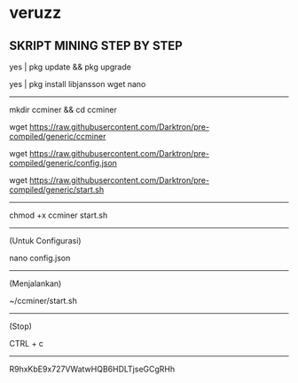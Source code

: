 # veruzz


SKRIPT MINING STEP BY STEP
-----------------------------------------------------------------------------------------------
yes | pkg update && pkg upgrade


yes | pkg install libjansson wget nano

------------------------------------------------------------------------------------------------

mkdir ccminer && cd ccminer

wget https://raw.githubusercontent.com/Darktron/pre-compiled/generic/ccminer

wget https://raw.githubusercontent.com/Darktron/pre-compiled/generic/config.json

wget https://raw.githubusercontent.com/Darktron/pre-compiled/generic/start.sh

-------------------------------------------------------------------------------------------------

chmod +x ccminer start.sh

------------------------------------------------------------------------------------------------

(Untuk Configurasi)

nano config.json

--------------------------------------------------------------------------------------------------

(Menjalankan)

~/ccminer/start.sh

--------------------------------------------------------------------------------------------------
(Stop)

CTRL + c

-------------------------------------------------------------------------------------------------
R9hxKbE9x727VWatwHQB6HDLTjseGCgRHh
